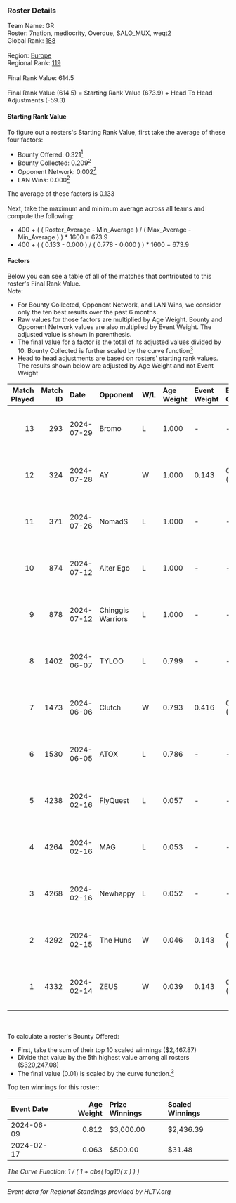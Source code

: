 ### Roster Details<br />
Team Name: GR<br />
Roster: 7nation, mediocrity, Overdue, SALO_MUX, weqt2<br />
Global Rank: [188](../standings_global.md)<br />
<br />
Region: [Europe]( ../standings_europe.md)<br />
Regional Rank: [119]( ../standings_europe.md)<br />
<br />
Final Rank Value:  614.5<br />
<br />
Final Rank Value (614.5) = Starting Rank Value (673.9) + Head To Head Adjustments (-59.3)<br />

#### Starting Rank Value<br />
To figure out a rosters's Starting Rank Value, first take the average of these four factors:<br />
- Bounty Offered: 0.321[<sup>1</sup>](#table2)
- Bounty Collected: 0.209[<sup>2</sup>](#table1)
- Opponent Network: 0.002[<sup>2</sup>](#table1)
- LAN Wins: 0.000[<sup>2</sup>](#table1)

The average of these factors is 0.133<br />
<br />
Next, take the maximum and minimum average across all teams and compute the following:<br />
- 400 + ( ( Roster_Average - Min_Average ) / ( Max_Average - Min_Average ) ) * 1600 = 673.9
- 400 + ( ( 0.133 - 0.000 ) / ( 0.778 - 0.000 ) ) * 1600 = 673.9


#### Factors<br />
Below you can see a table of all of the matches that contributed to this roster's Final Rank Value.<br />
Note:<br />

- For Bounty Collected, Opponent Network, and LAN Wins, we consider only the ten best results over the past 6 months.
- Raw values for those factors are multiplied by Age Weight. Bounty and Opponent Network values are also multiplied by Event Weight. The adjusted value is shown in parenthesis.
- The final value for a factor is the total of its adjusted values divided by 10. Bounty Collected is further scaled by the curve function[<sup>3</sup>](#curveFunction)
- Head to head adjustments are based on rosters' starting rank values. The results shown below are adjusted by Age Weight and not Event Weight
<span id="table1"></span><br />


| Match Played | Match ID | Date       | Opponent          | W/L | Age Weight | Event Weight | Bounty Collected | Opponent Network | LAN Wins  | H2H Adj. | Roster                                        |
| -: | -: | :- | :- | :- | :- | :- | :- | :- | :- | -: | :- |
|           13 |      293 | 2024-07-29 | Bromo             | L   | 1.000      | -            | -                | -                | -         |   -20.20 | 7nation, mediocrity, Overdue, SALO_MUX, weqt2 |
|           12 |      324 | 2024-07-28 | AY                | W   | 1.000      | 0.143        | 0.000 (0.000)    | 0.000 (0.000)    | 0 (0.000) |     6.67 | 7nation, mediocrity, Overdue, SALO_MUX, weqt2 |
|           11 |      371 | 2024-07-26 | NomadS            | L   | 1.000      | -            | -                | -                | -         |   -20.99 | 7nation, mediocrity, Overdue, SALO_MUX, weqt2 |
|           10 |      874 | 2024-07-12 | Alter Ego         | L   | 1.000      | -            | -                | -                | -         |   -21.49 | 7nation, mediocrity, Runnin, SALO_MUX, weqt2  |
|            9 |      878 | 2024-07-12 | Chinggis Warriors | L   | 1.000      | -            | -                | -                | -         |    -4.43 | 7nation, mediocrity, Runnin, SALO_MUX, weqt2  |
|            8 |     1402 | 2024-06-07 | TYLOO             | L   | 0.799      | -            | -                | -                | -         |    -3.85 | mediocrity, qqGOD, SALO_MUX, uwrr, weqt2      |
|            7 |     1473 | 2024-06-06 | Clutch            | W   | 0.793      | 0.416        | 0.005 (0.002)    | 0.060 (0.020)    | 0 (0.000) |    12.82 | mediocrity, qqGOD, SALO_MUX, uwrr, weqt2      |
|            6 |     1530 | 2024-06-05 | ATOX              | L   | 0.786      | -            | -                | -                | -         |    -5.80 | mediocrity, qqGOD, Runnin, SALO_MUX, weqt2    |
|            5 |     4238 | 2024-02-16 | FlyQuest          | L   | 0.057      | -            | -                | -                | -         |    -0.12 | mediocrity, qqGOD, Reminder, SALO_MUX, weqt2  |
|            4 |     4264 | 2024-02-16 | MAG               | L   | 0.053      | -            | -                | -                | -         |    -1.24 | mediocrity, qqGOD, Reminder, SALO_MUX, weqt2  |
|            3 |     4268 | 2024-02-16 | Newhappy          | L   | 0.052      | -            | -                | -                | -         |    -1.18 | mediocrity, qqGOD, Reminder, SALO_MUX, weqt2  |
|            2 |     4292 | 2024-02-15 | The Huns          | W   | 0.046      | 0.143        | 0.000 (0.000)    | 0.002 (0.000)    | 0 (0.000) |     0.26 | mediocrity, qqGOD, Reminder, SALO_MUX, weqt2  |
|            1 |     4332 | 2024-02-14 | ZEUS              | W   | 0.039      | 0.143        | 0.000 (0.000)    | 0.000 (0.000)    | 0 (0.000) |     0.22 | mediocrity, qqGOD, Reminder, SALO_MUX, weqt2  |

<br />
<span id="table2"></span><br />
To calculate a roster's Bounty Offered:<br />

- First, take the sum of their top 10 scaled winnings ($2,467.87)
- Divide that value by the 5th highest value among all rosters ($320,247.08)
- The final value (0.01) is scaled by the curve function.[<sup>3</sup>](#curveFunction)

Top ten winnings for this roster:<br />

| Event Date | Age Weight | Prize Winnings | Scaled Winnings |
| :- | -: | :- | :- |
| 2024-06-09 |      0.812 | $3,000.00      | $2,436.39       |
| 2024-02-17 |      0.063 | $500.00        | $31.48          |


<span id="curveFunction"></span>_The Curve Function: 1 / ( 1 + abs( log10( x ) ) )_<br />

---
_Event data for Regional Standings provided by HLTV.org_<br />
